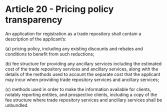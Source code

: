# Article 20 - Pricing policy transparency


An application for registration as a trade repository shall contain a description of the applicant’s:

(a) pricing policy, including any existing discounts and rebates and conditions to benefit from such reductions;

(b) fee structure for providing any ancillary services including the estimated cost of the trade repository services and ancillary services, along with the details of the methods used to account the separate cost that the applicant may incur when providing trade repository services and ancillary services;

(c) methods used in order to make the information available for clients, notably reporting entities, and prospective clients, including a copy of the fee structure where trade repository services and ancillary services shall be unbundled.
